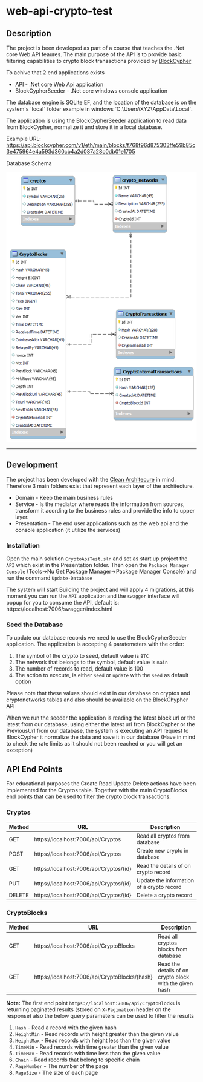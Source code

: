 # web-api-crypto-test
## Description
<p>
The project is been developed as part of a course that teaches the .Net core Web API feaures.
The main purpose of the API is to provide basic filtering capabilities to crypto block transactions 
provided by <a href="https://www.blockcypher.com">BlockCypher</a>
</p>
<p>
To achive that 2 end applications exists
<ul>
<li>API - .Net core Web Api application</li>
<li>BlockCypherSeeder - .Net core windows console application</li>
</ul>
</p>
The database engine is SQLite EF, and the location of the database is on the system's `local` folder
example in windows `C:\Users\XYZ\AppData\Local`.

The application is using the BlockCypherSeeder application to read data from BlockCypher, normalize it and store it in a local database.

Example URL: https://api.blockcypher.com/v1/eth/main/blocks/f768f96d875303ffe59b85c3e475964e4a593d360cb4a2d087a28c0db01e1705

Database Schema

<img src="https://github.com/ditoskas/web-api-crypto-test/blob/e7110a1761d1616f8bf48bff6f709df56c580f14/crypto-web-schema.png" />

---
## Development
The project has been developed with the <a href="https://www.freecodecamp.org/news/a-quick-introduction-to-clean-architecture-990c014448d2/">Clean Architecure</a> in mind.
Therefore 3 main folders exist that represent each layer of the architecture.
* Domain - Keep the main business rules
* Service - Is the mediator where reads the information from sources, transform it acording to the business rules and provide the info to upper layer.
* Presentation - The end user applications such as the web api and the console application (it utilize the services)

### Installation
Open the main solution `CryptoApiTest.sln` and set as start up project the `API` which exist in the Presentation folder.
Then open the `Package Manager Console` (Tools->Nu Get Package Manager->Package Manager Console) and run the command `Update-Database`

The system will start Building the project and will apply 4 migrations, at this moment you can run the `API` application and the `swagger` 
interface will popup for you to consume the API, default is: https://localhost:7006/swagger/index.html

### Seed the Database
To update our database records we need to use the BlockCypherSeeder application. The application is accepting 4 paratemeters with the order:
1. The symbol of the crypto to seed, default value is `BTC`
2. The network that belongs to the symbol, default value is `main`
3. The number of records to read, default value is 100
4. The action to execute, is either `seed` or `update` with the `seed` as default option

Please note that these values should exist in our database on cryptos and cryptonetworks tables and also should be available on the BlockChypher API

When we run the seeder the application is reading the latest block url or the latest from our database, using either the 
latest url from BlockCypher or the PreviousUrl from our database, the system is executing an API request to BlockCypher
it normalize the data and save it in our database (Have in mind to check the rate limits as it should not been reached or you will get an exception)

## API End Points
For educational purposes the Create Read Update Delete actions have been implemented for the Cryptos table.
Together with the main CryptoBlocks end points that can be used to filter the crypto block transactions.

### Cryptos
| Method        | URL                                     | Description                               |
|---------------|-----------------------------------------|-------------------------------------------|
| GET           | https://localhost:7006/api/Cryptos      | Read all cryptos from database            |
| POST          | https://localhost:7006/api/Cryptos      | Create new crypto in database             |
| GET           | https://localhost:7006/api/Cryptos/{id} | Read the details of on crypto record      |
| PUT           | https://localhost:7006/api/Cryptos/{id} | Update the information of a crypto record |
| DELETE        | https://localhost:7006/api/Cryptos/{id} | Delete a crypto record                    |

### CryptoBlocks
| Method        | URL                                            | Description                                              |
|---------------|------------------------------------------------|----------------------------------------------------------|
| GET           | https://localhost:7006/api/CryptoBlocks        | Read all cryptos blocks from database                    |
| GET           | https://localhost:7006/api/CryptoBlocks/{hash} | Read the details of on crypto block with the given hash  |

**Note:** The first end point `https://localhost:7006/api/CryptoBlocks` is returning paginated results (stored on `X-Pagination` header on the response) also
 the below query parameters can be used to filter the results
1. `Hash` - Read a record with the given hash
2. `HeightMin` - Read records with height greater than the given value
3. `HeightMax` - Read records with height less than the given value
4. `TimeMin` - Read records with time greater than the given value
5. `TimeMax` - Read records with time less than the given value
6. `Chain` - Read records that belong to specific chain
7. `PageNumber` - The number of the page 
8. `PageSize` - The size of each page
